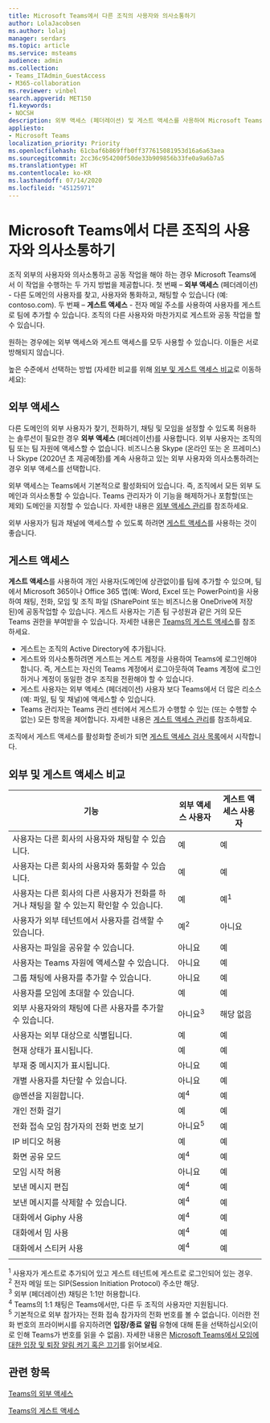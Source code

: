 ```yaml
---
title: Microsoft Teams에서 다른 조직의 사용자와 의사소통하기
author: LolaJacobsen
ms.author: lolaj
manager: serdars
ms.topic: article
ms.service: msteams
audience: admin
ms.collection:
- Teams_ITAdmin_GuestAccess
- M365-collaboration
ms.reviewer: vinbel
search.appverid: MET150
f1.keywords:
- NOCSH
description: 외부 액세스 (페더레이션) 및 게스트 액세스를 사용하여 Microsoft Teams에서 다른 조직의 사용자와 의사소통하는 방법을 알아봅니다.
appliesto:
- Microsoft Teams
localization_priority: Priority
ms.openlocfilehash: 61cbaf6b869ffb0ff377615081953d16a6a63aea
ms.sourcegitcommit: 2cc36c954200f50de33b909856b33fe0a9a6b7a5
ms.translationtype: HT
ms.contentlocale: ko-KR
ms.lasthandoff: 07/14/2020
ms.locfileid: "45125971"
---
```

<a name="communicate-with-users-from-other-organizations-in-microsoft-teams"></a>Microsoft Teams에서 다른 조직의 사용자와 의사소통하기
======================================================

조직 외부의 사용자와 의사소통하고 공동 작업을 해야 하는 경우 Microsoft Teams에서 이 작업을 수행하는 두 가지 방법을 제공합니다. 첫 번째 – **외부 액세스** (페더레이션) - 다른 도메인의 사용자를 찾고, 사용자와 통화하고, 채팅할 수 있습니다 (예: contoso.com). 두 번째 – **게스트 액세스** - 전자 메일 주소를 사용하여 사용자를 게스트로 팀에 추가할 수 있습니다. 조직의 다른 사용자와 마찬가지로 게스트와 공동 작업을 할 수 있습니다.

원하는 경우에는 외부 액세스와 게스트 액세스를 모두 사용할 수 있습니다. 이들은 서로 방해되지 않습니다.

높은 수준에서 선택하는 방법 (자세한 비교를 위해 [외부 및 게스트 액세스 비교](#compare-external-and-guest-access)로 이동하세요):

## <a name="external-access"></a>외부 액세스

다른 도메인의 외부 사용자가 찾기, 전화하기, 채팅 및 모임을 설정할 수 있도록 허용하는 솔루션이 필요한 경우 **외부 액세스** (페더레이션)를 사용합니다. 외부 사용자는 조직의 팀 또는 팀 자원에 액세스할 수 없습니다. 비즈니스용 Skype (온라인 또는 온 프레미스) 나 Skype (2020년 초 제공예정)를 계속 사용하고 있는 외부 사용자와 의사소통하려는 경우 외부 액세스를 선택합니다. 

외부 액세스는 Teams에서 기본적으로 활성화되어 있습니다. 즉, 조직에서 모든 외부 도메인과 의사소통할 수 있습니다. Teams 관리자가 이 기능을 해제하거나 포함할(또는 제외) 도메인을 지정할 수 있습니다. 자세한 내용은 [외부 액세스 관리](manage-external-access.md)를 참조하세요. 

외부 사용자가 팀과 채널에 액세스할 수 있도록 하려면 [게스트 액세스](#guest-access)를 사용하는 것이 좋습니다. 


## <a name="guest-access"></a>게스트 액세스

**게스트 액세스**를 사용하여 개인 사용자(도메인에 상관없이)를 팀에 추가할 수 있으며, 팀에서 Microsoft 365이나 Office 365 앱(예: Word, Excel 또는 PowerPoint)을 사용하여 채팅, 전화, 모임 및 조직 파일 (SharePoint 또는 비즈니스용 OneDrive에 저장된)에 공동작업할 수 있습니다. 게스트 사용자는 기존 팀 구성원과 같은 거의 모든 Teams 권한을 부여받을 수 있습니다. 자세한 내용은 [Teams의 게스트 액세스](guest-access.md)를 참조하세요.

- 게스트는 조직의 Active Directory에 추가됩니다.
- 게스트와 의사소통하려면 게스트는 게스트 계정을 사용하여 Teams에 로그인해야 합니다. 즉, 게스트는 자신의 Teams 계정에서 로그아웃하여 Teams 계정에 로그인하거나 계정이 동일한 경우 조직을 전환해야 할 수 있습니다.
- 게스트 사용자는 외부 액세스 (페더레이션) 사용자 보다 Teams에서 더 많은 리소스 (예: 파일, 팀 및 채널)에 액세스할 수 있습니다.
- Teams 관리자는 Teams 관리 센터에서 게스트가 수행할 수 있는 (또는 수행할 수 없는) 모든 항목을 제어합니다. 자세한 내용은 [게스트 액세스 관리](manage-guests.md)를 참조하세요.

조직에서 게스트 액세스를 활성화할 준비가 되면 [게스트 액세스 검사 목록](guest-access-checklist.md)에서 시작합니다.


## <a name="compare-external-and-guest-access"></a>외부 및 게스트 액세스 비교

| 기능 | 외부 액세스 사용자 | 게스트 액세스 사용자 |
|---------|-----------------------|--------------------|
| 사용자는 다른 회사의 사용자와 채팅할 수 있습니다. | 예 |예 |
| 사용자는 다른 회사의 사용자와 통화할 수 있습니다. | 예 | 예 |
| 사용자는 다른 회사의 다른 사용자가 전화를 하거나 채팅을 할 수 있는지 확인할 수 있습니다. | 예 | 예<sup>1</sup> |
| 사용자가 외부 테넌트에서 사용자를 검색할 수 있습니다. | 예<sup>2</sup> | 아니요 |
| 사용자는 파일을 공유할 수 있습니다. | 아니요 | 예 |
| 사용자는 Teams 자원에 액세스할 수 있습니다. | 아니요 | 예 |
| 그룹 채팅에 사용자를 추가할 수 있습니다. | 아니요 | 예 |
| 사용자를 모임에 초대할 수 있습니다. | 예 | 예 |
| 외부 사용자와의 채팅에 다른 사용자를 추가할 수 있습니다. | 아니요<sup>3</sup> | 해당 없음 |
| 사용자는 외부 대상으로 식별됩니다. | 예 | 예 |
| 현재 상태가 표시됩니다. | 예 | 예 |
| 부재 중 메시지가 표시됩니다. | 아니요 | 예 |
| 개별 사용자를 차단할 수 있습니다. | 아니요 | 예 |
| @멘션을 지원합니다. | 예<sup>4</sup> | 예 |
| 개인 전화 걸기 | 예 | 예 |
| 전화 접속 모임 참가자의 전화 번호 보기 | 아니요<sup>5</sup> | 예 |
| IP 비디오 허용 | 예 | 예 |
| 화면 공유 모드 | 예<sup>4</sup> | 예 |
| 모임 시작 허용 | 아니요 | 예 |
| 보낸 메시지 편집 | 예<sup>4</sup> | 예 |
| 보낸 메시지를 삭제할 수 있습니다. | 예<sup>4</sup> | 예 |
| 대화에서 Giphy 사용 | 예<sup>4</sup> | 예 |
| 대화에서 밈 사용 | 예<sup>4</sup> | 예 |
| 대화에서 스티커 사용 | 예<sup>4</sup> | 예 |
||||

<sup>1</sup> 사용자가 게스트로 추가되어 있고 게스트 테넌트에 게스트로 로그인되어 있는 경우.<br>
<sup>2</sup> 전자 메일 또는 SIP(Session Initiation Protocol) 주소만 해당.<br>
<sup>3</sup> 외부 (페더레이션) 채팅은 1:1만 허용합니다.<br>
<sup>4</sup> Teams의 1:1 채팅은 Teams에서만, 다른 두 조직의 사용자만 지원됩니다. <br>
<sup>5</sup> 기본적으로 외부 참가자는 전화 접속 참가자의 전화 번호를 볼 수 없습니다. 이러한 전화 번호의 프라이버시를 유지하려면 **입장/종료** **알림** 유형에 대해 톤을 선택하십시오(이로 인해 Teams가 번호를 읽을 수 없음). 자세한 내용은 [Microsoft Teams에서 모임에 대한 입장 및 퇴장 알림 켜기 혹은 끄기](turn-on-or-off-entry-and-exit-announcements-for-meetings-in-teams.md)를 읽어보세요.

## <a name="related-topics"></a>관련 항목

[Teams의 외부 액세스](manage-external-access.md)

[Teams의 게스트 액세스](guest-access.md)

